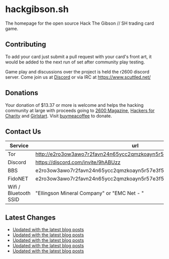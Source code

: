 # hackgibson.sh
The homepage for the open source Hack The Gibson // SH trading card game.


## Contributing

To add your card just submit a pull request with your card's front art, it would be added to the next run of set after community play testing.

Game play and discussions over the project is held the r2600 discord server. Come join us at [Discord](https://discord.com/invite/9hABUzz) or via IRC at https://www.scuttled.net/


## Donations

Your donation of $13.37 or more is welcome and helps the hacking community at large with proceeds going to [2600 Magazine](https://2600.com/), [Hackers for Charity](https://hackersforcharity.org) and [Girlstart](https://girlstart.org).  Visit [buymeacoffee](https://www.buymeacoffee.com/hackgibson.sh) to donate.


## Contact Us

Service | url
-|-
Tor | http://e2ro3ow3awo7r2favn24n65ycc2qmzkoayn5r57e3f56nvjwdcgg32ad.onion
Discord | https://discord.com/invite/9hABUzz
BBS | e2ro3ow3awo7r2favn24n65ycc2qmzkoayn5r57e3f56nvjwdcgg32ad.onion:23
FidoNET | e2ro3ow3awo7r2favn24n65ycc2qmzkoayn5r57e3f56nvjwdcgg32ad.onion:24554
Wifi / Bluetooth SSID | "Ellingson Mineral Company" or "EMC Net - <fidonet address>"

## Latest Changes
<!-- BLOG-POST-LIST:START -->
- [Updated with the latest blog posts](https://github.com/DFW2600/hackgibson.sh/commit/e556cee3741c2b48b7c76733345390fc8360da97)
- [Updated with the latest blog posts](https://github.com/DFW2600/hackgibson.sh/commit/d1d43ba811b31c9dc6103756f2e6baa69f0672d2)
- [Updated with the latest blog posts](https://github.com/DFW2600/hackgibson.sh/commit/597560b34362fbeaa39c427a78e5fca36ddff00b)
- [Updated with the latest blog posts](https://github.com/DFW2600/hackgibson.sh/commit/308a37f2aca7a1a6217a352313929accbf056b2f)
- [Updated with the latest blog posts](https://github.com/DFW2600/hackgibson.sh/commit/49e96e868c593aecbf6fa18929753306223e4cef)
<!-- BLOG-POST-LIST:END -->
